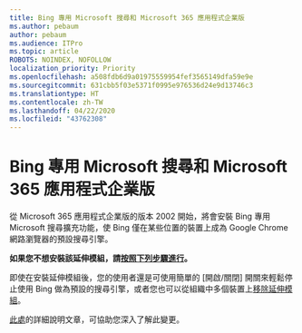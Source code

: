 ```yaml
---
title: Bing 專用 Microsoft 搜尋和 Microsoft 365 應用程式企業版
ms.author: pebaum
author: pebaum
ms.audience: ITPro
ms.topic: article
ROBOTS: NOINDEX, NOFOLLOW
localization_priority: Priority
ms.openlocfilehash: a508fdb6d9a01975559954fef3565149dfa59e9e
ms.sourcegitcommit: 631cbb5f03e5371f0995e976536d24e9d13746c3
ms.translationtype: HT
ms.contentlocale: zh-TW
ms.lasthandoff: 04/22/2020
ms.locfileid: "43762308"
---
```

# <a name="microsoft-search-in-bing-and-microsoft-365-apps-for-enterprise"></a>Bing 專用 Microsoft 搜尋和 Microsoft 365 應用程式企業版

從 Microsoft 365 應用程式企業版的版本 2002 開始，將會安裝 Bing 專用 Microsoft 搜尋擴充功能，使 Bing 僅在某些位置的裝置上成為 Google Chrome 網路瀏覽器的預設搜尋引擎。

**如果您不想安裝該延伸模組，請[按照下列步驟進行](https://docs.microsoft.com/deployoffice/microsoft-search-bing#how-to-exclude-the-extension-for-microsoft-search-in-bing-from-being-installed)。**

即使在安裝延伸模組後，您的使用者還是可使用簡單的 [開啟/關閉][](https://docs.microsoft.com/deployoffice/microsoft-search-bing#change-whether-bing-is-the-default-search-engine-for-google-chrome) 開關來輕鬆停止使用 Bing 做為預設的搜尋引擎，或者您也可以從組織中多個裝置上[移除延伸模組](https://docs.microsoft.com/deployoffice/microsoft-search-bing#how-to-remove-the-extension-after-its-been-installed)。

[此處](https://docs.microsoft.com/deployoffice/microsoft-search-bing)的詳細說明文章，可協助您深入了解此變更。